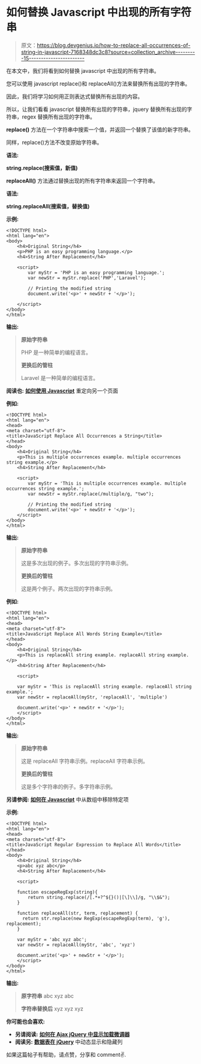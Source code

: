 # 如何替换 Javascript 中出现的所有字符串

> 原文：<https://blog.devgenius.io/how-to-replace-all-occurrences-of-string-in-javascript-7168348dc3c8?source=collection_archive---------15----------------------->

在本文中，我们将看到如何替换 javascript 中出现的所有字符串。

您可以使用 javascript replace()和 replaceAll()方法来替换所有出现的字符串。

因此，我们将学习如何用正则表达式替换所有出现的内容。

所以，让我们看看 javascript 替换所有出现的字符串，jquery 替换所有出现的字符串，regex 替换所有出现的字符串。

**replace()** 方法在一个字符串中搜索一个值，并返回一个替换了该值的新字符串。

同样，replace()方法不改变原始字符串。

**语法:**

**string.replace(搜索值，新值)**

**replaceAll()** 方法通过替换出现的所有字符串来返回一个字符串。

**语法:**

**string.replaceAll(搜索值，替换值)**

**示例:**

```
<!DOCTYPE html>
<html lang="en">
<body>
    <h4>Original String</h4>
    <p>PHP is an easy programming language.</p>
    <h4>String After Replacement</h4>

    <script>
        var myStr = 'PHP is an easy programming language.';
        var newStr = myStr.replace('PHP','Laravel');

        // Printing the modified string
        document.write('<p>' + newStr + '</p>');

    </script>
</body>
</html>
```

**输出:**

> **原始字符串**
> 
> PHP 是一种简单的编程语言。
> 
> **更换后的管柱**
> 
> Laravel 是一种简单的编程语言。

**阅读也:** [**如何使用 Javascript**](https://websolutionstuff.com/post/how-to-redirect-another-page-using-javascript) 重定向另一个页面

**例如:**

```
<!DOCTYPE html>
<html lang="en">
<head>
<meta charset="utf-8">
<title>JavaScript Replace All Occurrences a String</title>
</head>
<body>
    <h4>Original String</h4>
    <p>This is multiple occurrences example. multiple occurrences string example.</p>
    <h4>String After Replacement</h4>

    <script>
        var myStr = 'This is multiple occurrences example. multiple occurrences string example.';
        var newStr = myStr.replace(/multiple/g, "two");

        // Printing the modified string
        document.write('<p>' + newStr + '</p>');
    </script>
</body>
</html>
```

**输出:**

> **原始字符串**
> 
> 这是多次出现的例子。多次出现的字符串示例。
> 
> **更换后的管柱**
> 
> 这是两个例子。两次出现的字符串示例。

**例如:**

```
<!DOCTYPE html>
<html lang="en">
<head>
<meta charset="utf-8">
<title>JavaScript Replace All Words String Example</title>
</head>
<body>
    <h4>Original String</h4>
    <p>This is replaceAll string example. replaceAll string example.</p>
    <h4>String After Replacement</h4>

    <script>    

    var myStr = 'This is replaceAll string example. replaceAll string example.';
    var newStr = replaceAll(myStr, 'replaceAll', 'multiple')

    document.write('<p>' + newStr + '</p>');
    </script>
</body>
</html>
```

**输出:**

> **原始字符串**
> 
> 这是 replaceAll 字符串示例。replaceAll 字符串示例。
> 
> **更换后的管柱**
> 
> 这是多个字符串的例子。多字符串示例。

**另请参阅:** [**如何在 Javascript**](https://websolutionstuff.com/post/how-to-remove-specific-item-from-array-in-javascript) 中从数组中移除特定项

**示例:**

```
<!DOCTYPE html>
<html lang="en">
<head>
<meta charset="utf-8">
<title>JavaScript Regular Expression to Replace All Words</title>
</head>
<body>
    <h4>Original String</h4>
    <p>abc xyz abc</p>
    <h4>String After Replacement</h4>

    <script>

    function escapeRegExp(string){
        return string.replace(/[.*+?^${}()|[\]\\]/g, "\\$&");
    }

    function replaceAll(str, term, replacement) {
      return str.replace(new RegExp(escapeRegExp(term), 'g'), replacement);
    }

    var myStr = 'abc xyz abc';
    var newStr = replaceAll(myStr, 'abc', 'xyz')

    document.write('<p>' + newStr + '</p>');
    </script>
</body>
</html>
```

**输出:**

> **原字符串**
> abc xyz abc
> 
> **字符串替换后**
> xyz xyz xyz

**你可能也会喜欢:**

*   **另请阅读:** [**如何在 Ajax jQuery 中显示加载微调器**](https://websolutionstuff.com/post/how-to-show-loading-spinner-in-ajax-jquery)
*   **阅读另:** [**数据表在 jQuery**](https://websolutionstuff.com/post/datatables-show-and-hide-columns-dynamically-in-jquery) 中动态显示和隐藏列

如果这篇帖子有帮助，请点赞，分享和 comment✌️.